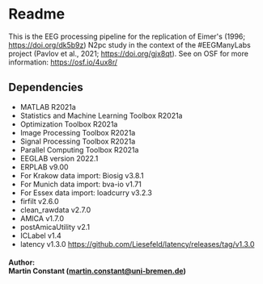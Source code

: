 # Readme
This is the EEG processing pipeline for the replication of Eimer's (1996; https://doi.org/dk5b9z) N2pc study in the context of the #EEGManyLabs project (Pavlov et al., 2021; https://doi.org/gjx8qt).
See on OSF for more information:  https://osf.io/4ux8r/

## Dependencies
- MATLAB R2021a
- Statistics and Machine Learning Toolbox R2021a
- Optimization Toolbox R2021a
- Image Processing Toolbox R2021a
- Signal Processing Toolbox R2021a
- Parallel Computing Toolbox R2021a
- EEGLAB version 2022.1
- ERPLAB v9.00
- For Krakow data import: Biosig v3.8.1
- For Munich data import: bva-io v1.71
- For Essex data import: loadcurry v3.2.3
- firfilt v2.6.0
- clean_rawdata v2.7.0
- AMICA v1.7.0
- postAmicaUtility v2.1
- ICLabel v1.4
- latency v1.3.0 https://github.com/Liesefeld/latency/releases/tag/v1.3.0

#### Author: <br> Martin Constant (martin.constant@uni-bremen.de)